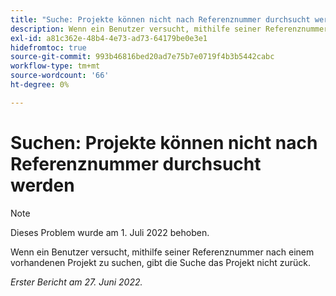 ```yaml
---
title: "Suche: Projekte können nicht nach Referenznummer durchsucht werden."
description: Wenn ein Benutzer versucht, mithilfe seiner Referenznummer nach einem vorhandenen Projekt zu suchen, gibt die Suche das Projekt nicht zurück.
exl-id: a81c362e-48b4-4e73-ad73-64179be0e3e1
hidefromtoc: true
source-git-commit: 993b46816bed20ad7e75b7e0719f4b3b5442cabc
workflow-type: tm+mt
source-wordcount: '66'
ht-degree: 0%

---
```


# Suchen: Projekte können nicht nach Referenznummer durchsucht werden

>[!NOTE]
>
>Dieses Problem wurde am 1. Juli 2022 behoben.

Wenn ein Benutzer versucht, mithilfe seiner Referenznummer nach einem vorhandenen Projekt zu suchen, gibt die Suche das Projekt nicht zurück.

_Erster Bericht am 27. Juni 2022._
